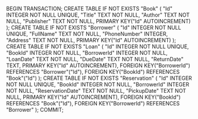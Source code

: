 BEGIN TRANSACTION;
CREATE TABLE IF NOT EXISTS "Book" (
	"Id"	INTEGER NOT NULL UNIQUE,
	"Title"	TEXT NOT NULL,
	"Author"	TEXT NOT NULL,
	"Publisher"	TEXT NOT NULL,
	PRIMARY KEY("Id" AUTOINCREMENT)
);
CREATE TABLE IF NOT EXISTS "Borrower" (
	"Id"	INTEGER NOT NULL UNIQUE,
	"FullName"	TEXT NOT NULL,
	"PhoneNumber"	INTEGER,
	"Address"	TEXT NOT NULL,
	PRIMARY KEY("Id" AUTOINCREMENT)
);
CREATE TABLE IF NOT EXISTS "Loan" (
	"Id"	INTEGER NOT NULL UNIQUE,
	"BookId"	INTEGER NOT NULL,
	"BorrowerId"	INTEGER NOT NULL,
	"LoanDate"	TEXT NOT NULL,
	"DueDate"	TEXT NOT NULL,
	"ReturnDate"	TEXT,
	PRIMARY KEY("Id" AUTOINCREMENT),
	FOREIGN KEY("BorrowerId") REFERENCES "Borrower"("Id"),
	FOREIGN KEY("BookId") REFERENCES "Book"("Id")
);
CREATE TABLE IF NOT EXISTS "Reservation" (
	"Id"	INTEGER NOT NULL UNIQUE,
	"BookId"	INTEGER NOT NULL,
	"BorrowerId"	INTEGER NOT NULL,
	"ReservationDate"	TEXT NOT NULL,
	"PickupDate"	TEXT NOT NULL,
	PRIMARY KEY("Id" AUTOINCREMENT),
	FOREIGN KEY("BookId") REFERENCES "Book"("Id"),
	FOREIGN KEY("BorrowerId") REFERENCES "Borrower"
);
COMMIT;